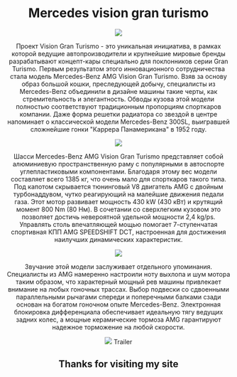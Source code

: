 <html>
 <header>
 <h1>Mercedes vision gran turismo </h1>
 <img src="https://i.ytimg.com/vi/BrA3AECVsGk/maxresdefault.jpg"/>
        <p> Проект Vision Gran Turismo - это уникальная инициатива, в рамках которой ведущие автопроизводители и крупнейшие мировые бренды разрабатывают концепт-кары специально            для поклонников серии Gran Turismo. Первым результатом этого инновационного сотрудничества стала модель Mercedes-Benz AMG Vision Gran Turismo.
         Взяв за основу образ большой кошки, преследующей добычу, специалисты из Mercedes-Benz объединили в дизайне машины такие черты, как стремительность и элегантность. Обводы          кузова этой модели полностью соответствуют традиционным пропорциям спорткаров компании. Даже форма решетки радиатора со звездой в центре напоминает о классической модели          Mercedes-Benz 300SL, выигравшей сложнейшие гонки "Каррера Панамерикана" в 1952 году.</p>
<img src="https://autompv.ru/wp-content/uploads/2013/11/prototip-Mercedes-Vision-Gran-Turismo-2013.jpg"/>
         <p>Шасси Mercedes-Benz AMG Vision Gran Turismo представляет собой алюминиевую пространственную раму с популярными в автоспорте углепластиковыми компонентами. Благодаря            этому вес модели составляет всего 1385 кг, что очень мало для спорткаров такого типа. Под капотом скрывается тюнинговый V8 двигатель AMG с двойным турбонаддувом, чутко            реагирующий на малейшие движения педали газа. Этот мотор развивает мощность 430 kW (430 кВт) и крутящий момент 800 Nm (80 Нм). В сочетании со сверхлегким кузовом это              позволяет достичь невероятной удельной мощности 2,4 kg/ps. Управлять столь впечатляющей мощью помогает 7-ступенчатая спортивная КПП AMG SPEEDSHIFT DCT, настроенная для            достижения наилучших динамических характеристик.</p>
<img src="https://www.car-revs-daily.com/wp-content/uploads/old/Best-of-Awards-2014-Mercedes-Benz-AMG-Vision-Gran-Turismo-5.jpg"/>
         <p>Звучание этой модели заслуживает отдельного упоминания. Специалисты из AMG намеренно настроили ноту выхлопа и шум мотора таким образом, что характерный мощный рев               машины привлекает внимание на любых гоночных трассах.
          Выбор подвески со сдвоенными параллельными рычагами спереди и поперечными балками сзади основан на богатом гоночном опыте Mercedes-Benz. Электронная блокировка                      дифференциала обеспечивает идеальную тягу ведущих задних колес, а мощные керамические тормоза AMG гарантируют надежное торможение на любой скорости.</p>
  <img src="https://factum-info.net/images/3_Interesnoe/1_avto/90_2_Mercedes-Benz-AMG-Vision-Gran-Turismo-14.jpg"/>
  <a href="https://youtu.be/0_iULLlcsSo"/> <a> Trailer  </a>
  <h2>Thanks for visiting my site</h2>
    </header>
           </html>
